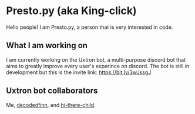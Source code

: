 # Presto.py (aka King-click)
Hello people! I am Presto.py, a person that is very interested in code.

## What I am working on
I am currently working on the Uxtron bot, a multi-purpose discord bot that aims to greatly improve every user's experince on discord. The bot is still in development but this is the invite link: https://bit.ly/3wJssgJ 

## Uxtron bot collaborators
Me, [decodedfinn](https://github.com/DecodedFinn), and [hi-there-child](https://github.com/hi-there-child).
